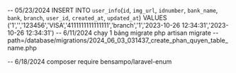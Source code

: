 -- 05/23/2024
INSERT INTO `user_info`(`id`, `img_url`, `idnumber`, `bank_name`, `bank`, `branch`, `user_id`, `created_at`, `updated_at`) 
VALUES ('1','','123456','VISA','4111111111111111','branch','1','2023-10-26 12:34:31','2023-10-26 12:34:31')
-- 6/11/2024
chạy 1 bảng migrate
   php artisan migrate --path=/database/migrations/2024_06_03_031437_create_phan_quyen_table_name.php 


-- 6/18/2024
composer require bensampo/laravel-enum
